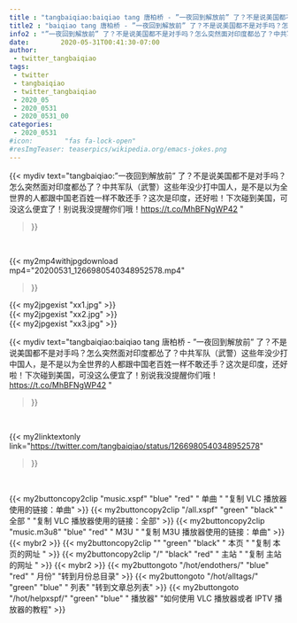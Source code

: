 ```yaml
---
title : "tangbaiqiao:baiqiao tang 唐柏桥 - ”一夜回到解放前” 了？不是说美国都不是对手吗？怎么突然面对印度都怂了？中共军队（武警）这些年没少打中国人，是不是以为全世界的人都跟中国老百姓一样不敢还手？这次是印度，还好啦！下次碰到美国，可没这么便宜了！别说我没提醒你们哦！https://t.co/MhBFNgWP42 "
title2 : "baiqiao tang 唐柏桥 - ”一夜回到解放前” 了？不是说美国都不是对手吗？怎么突然面对印度都怂了？中共军队（武警）这些年没少打中国人，是不是以为全世界的人都跟中国老百姓一样不敢还手？这次是印度，还好啦！下次碰到美国，可没这么便宜了！别说我没提醒你们哦！https://t.co/MhBFNgWP42 "
info2 : "”一夜回到解放前” 了？不是说美国都不是对手吗？怎么突然面对印度都怂了？中共军队（武警）这些年没少打中国人，是不是以为全世界的人都跟中国老百姓一样不敢还手？这次是印度，还好啦！下次碰到美国，可没这么便宜了！别说我没提醒你们哦！https://t.co/MhBFNgWP42 "
date:        2020-05-31T00:41:30-07:00
author:
 - twitter_tangbaiqiao
tags:
 - twitter
 - tangbaiqiao
 - twitter_tangbaiqiao
 - 2020_05
 - 2020_0531
 - 2020_0531_00
categories:
 - 2020_0531
#icon:        "fas fa-lock-open"
#resImgTeaser: teaserpics/wikipedia.org/emacs-jokes.png
---
```


{{< mydiv text="tangbaiqiao:”一夜回到解放前” 了？不是说美国都不是对手吗？怎么突然面对印度都怂了？中共军队（武警）这些年没少打中国人，是不是以为全世界的人都跟中国老百姓一样不敢还手？这次是印度，还好啦！下次碰到美国，可没这么便宜了！别说我没提醒你们哦！https://t.co/MhBFNgWP42 "
>}}
<br>


{{< my2mp4withjpgdownload mp4="20200531_1266980540348952578.mp4"
>}}

{{< my2jpgexist "xx1.jpg" >}}<br>
{{< my2jpgexist "xx2.jpg" >}}<br>
{{< my2jpgexist "xx3.jpg" >}}<br>



{{< mydiv text="tangbaiqiao:baiqiao tang 唐柏桥 - ”一夜回到解放前” 了？不是说美国都不是对手吗？怎么突然面对印度都怂了？中共军队（武警）这些年没少打中国人，是不是以为全世界的人都跟中国老百姓一样不敢还手？这次是印度，还好啦！下次碰到美国，可没这么便宜了！别说我没提醒你们哦！https://t.co/MhBFNgWP42 "
>}}
<br>

{{< my2linktextonly link="https://twitter.com/tangbaiqiao/status/1266980540348952578"
>}}


<br>

{{< my2buttoncopy2clip "music.xspf"        "blue"   "red"    " 单曲 "  "复制 VLC 播放器使用的链接：单曲" >}} {{< my2buttoncopy2clip "/all.xspf"         "green"  "black"  " 全部 "  "复制 VLC 播放器使用的链接：全部" >}} {{< my2buttoncopy2clip "music.m3u8"        "blue"   "red"    " M3U  "    "复制 M3U 播放器使用的链接：单曲" >}} {{< mybr2 >}} {{< my2buttoncopy2clip ""                  "green"  "black"  " 本页 "    "复制 本页的网址 " >}} {{< my2buttoncopy2clip "/"                 "black"  "red"    " 主站 "    "复制 主站的网址 " >}} {{< mybr2 >}} {{< my2buttongoto      "/hot/endothers/"   "blue"   "red"    " 月份"   "转到月份总目录" >}} {{< my2buttongoto      "/hot/alltags/"     "green"  "blue"   " 列表"   "转到文章总列表" >}} {{< my2buttongoto      "/hot/helpxspf/"    "green"  "blue"   " 播放器" "如何使用 VLC 播放器或者 IPTV 播放器的教程" >}} 
